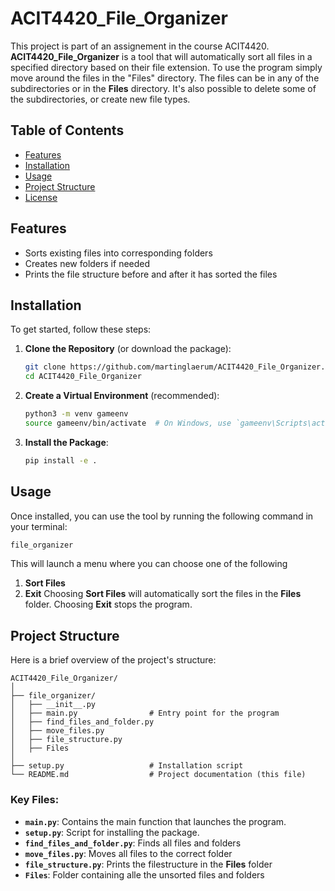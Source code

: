 # ACIT4420_File_Organizer

This project is part of an assignement in the course ACIT4420. **ACIT4420_File_Organizer** is a tool that will automatically sort all files in a specified directory based on their file extension. To use the program simply move around the files in the "Files" directory. The files can be in any of the subdirectories or in the **Files** directory. It's also possible to delete some of the subdirectories, or create new file types.

## Table of Contents
- [Features](#features)
- [Installation](#installation)
- [Usage](#usage)
- [Project Structure](#project-structure)
- [License](#license)
## Features
- Sorts existing files into corresponding folders
- Creates new folders if needed
- Prints the file structure before and after it has sorted the files
## Installation
To get started, follow these steps:
1. **Clone the Repository** (or download the package):
   ```bash
   git clone https://github.com/martinglaerum/ACIT4420_File_Organizer.git
   cd ACIT4420_File_Organizer
   ```
2. **Create a Virtual Environment** (recommended):
   ```bash
   python3 -m venv gameenv
   source gameenv/bin/activate  # On Windows, use `gameenv\Scripts\activate`
   ```
3. **Install the Package**:
   ```bash
   pip install -e .
   ```
## Usage
Once installed, you can use the tool by running the following command in your terminal:
```bash
file_organizer
```
This will launch a menu where you can choose one of the following
1. **Sort Files**
2. **Exit**
Choosing **Sort Files** will automatically sort the files in the **Files** folder. Choosing **Exit** stops the program.
## Project Structure
Here is a brief overview of the project's structure:
```
ACIT4420_File_Organizer/
│
├── file_organizer/
│   ├── __init__.py
│   ├── main.py                # Entry point for the program
│   ├── find_files_and_folder.py
│   ├── move_files.py
│   ├── file_structure.py
│   ├── Files
│
├── setup.py                   # Installation script
└── README.md                  # Project documentation (this file)
```
### Key Files:
- **`main.py`**: Contains the main function that launches the program.
- **`setup.py`**: Script for installing the package.
- **`find_files_and_folder.py`**: Finds all files and folders
- **`move_files.py`**: Moves all files to the correct folder
- **`file_structure.py`**: Prints the filestructure in the **Files** folder
- **`Files`**: Folder containing alle the unsorted files and folders
